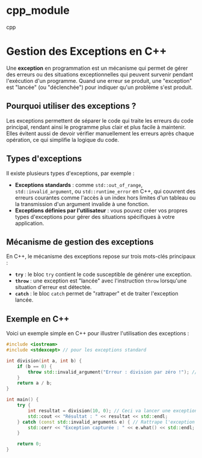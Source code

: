 # cpp_module
cpp 
# Gestion des Exceptions en C++

Une **exception** en programmation est un mécanisme qui permet de gérer des erreurs ou des situations exceptionnelles qui peuvent survenir pendant l'exécution d'un programme. Quand une erreur se produit, une "exception" est "lancée" (ou "déclenchée") pour indiquer qu'un problème s'est produit.

## Pourquoi utiliser des exceptions ?

Les exceptions permettent de séparer le code qui traite les erreurs du code principal, rendant ainsi le programme plus clair et plus facile à maintenir. Elles évitent aussi de devoir vérifier manuellement les erreurs après chaque opération, ce qui simplifie la logique du code.

## Types d'exceptions

Il existe plusieurs types d'exceptions, par exemple :

- **Exceptions standards** : comme `std::out_of_range`, `std::invalid_argument`, ou `std::runtime_error` en C++, qui couvrent des erreurs courantes comme l'accès à un index hors limites d'un tableau ou la transmission d'un argument invalide à une fonction.
- **Exceptions définies par l'utilisateur** : vous pouvez créer vos propres types d'exceptions pour gérer des situations spécifiques à votre application.

## Mécanisme de gestion des exceptions

En C++, le mécanisme des exceptions repose sur trois mots-clés principaux :

- **`try`** : le bloc `try` contient le code susceptible de générer une exception.
- **`throw`** : une exception est "lancée" avec l'instruction `throw` lorsqu'une situation d'erreur est détectée.
- **`catch`** : le bloc `catch` permet de "rattraper" et de traiter l'exception lancée.

## Exemple en C++

Voici un exemple simple en C++ pour illustrer l'utilisation des exceptions :

```cpp
#include <iostream>
#include <stdexcept> // pour les exceptions standard

int division(int a, int b) {
    if (b == 0) {
        throw std::invalid_argument("Erreur : division par zéro !"); // Lance une exception
    }
    return a / b;
}

int main() {
    try {
        int resultat = division(10, 0); // Ceci va lancer une exception
        std::cout << "Résultat : " << resultat << std::endl;
    } catch (const std::invalid_argument& e) { // Rattrape l'exception
        std::cerr << "Exception capturée : " << e.what() << std::endl;
    }

    return 0;
}
```
